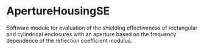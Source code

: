 # ApertureHousingSE
Software module for evaluation of the shielding effectiveness of rectangular and cylindrical enclosures with an aperture based on the frequency dependence of the reflection coefficient modulus.

